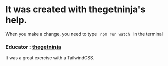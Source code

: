 # It was created with thegetninja's help.
When you make a change, you need to type <code> npm run watch </code> in the terminal
### Educator : <a href="https://www.youtube.com/c/TheNetNinja"> thegetninja </a> 
 It was a great exercise with a TailwindCSS. 